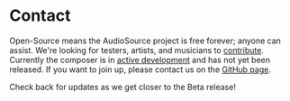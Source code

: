 # Contact

Open-Source means the AudioSource project is free forever; anyone can assist.
We're looking for testers, artists, and musicians to 
[contribute](https://github.com/clevertree/audio-source-composer/issues/4).
Currently the composer is in
[active development](https://github.com/clevertree/audio-source-composer)
and has not yet been released.
If you want to join up, please contact us on the 
[GitHub page](https://github.com/clevertree).

Check back for updates as we get closer to the Beta release!
